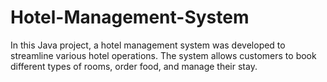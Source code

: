 # Hotel-Management-System
In this Java project, a hotel management system was developed to streamline various hotel operations. The system allows customers to book different types of rooms, order food, and manage their stay. 
